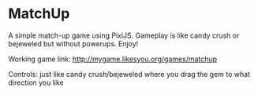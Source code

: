 # MatchUp
A simple match-up game using PixiJS.
Gameplay is like candy crush or bejeweled but without powerups.
Enjoy!

Working game link: http://mygame.likesyou.org/games/matchup

Controls: 
just like candy crush/bejeweled where you drag the gem to what direction you like





